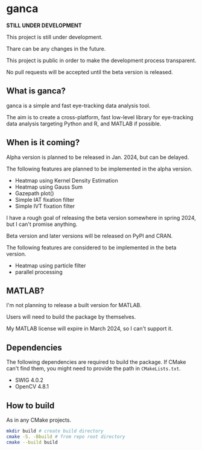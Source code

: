 # ganca

**STILL UNDER DEVELOPMENT**

This project is still under development.

Thare can be any changes in the future.

This project is public in order to make the development process transparent.

No pull requests will be accepted until the beta version is released.

## What is ganca?

ganca is a simple and fast eye-tracking data analysis tool.

The aim is to create a cross-platform, fast low-level library for eye-tracking data analysis targeting Python and R, and MATLAB if possible.

## When is it coming?

Alpha version is planned to be released in Jan. 2024, but can be delayed.

The following features are planned to be implemented in the alpha version.

- Heatmap using Kernel Density Estimation
- Heatmap using Gauss Sum
- Gazepath plot()
- Simple IAT fixation filter
- Simple IVT fixation filter


I have a rough goal of releasing the beta version somewhere in spring 2024, but I can't promise anything.

Beta version and later versions will be released on PyPI and CRAN.

The following features are considered to be implemented in the beta version.

- Heatmap using particle filter
- parallel processing


## MATLAB?

I'm not planning to release a built version for MATLAB.

Users will need to build the package by themselves.

My MATLAB license will expire in March 2024, so I can't support it.

## Dependencies

The following dependencies are required to build the package. If CMake can't find them, you might need to provide the path in `CMakeLists.txt`.

- SWIG 4.0.2
- OpenCV 4.8.1

## How to build

As in any CMake projects.

```bash
mkdir build # create build directory
cmake -S. -Bbuild # from repo root directory
cmake --build build
```